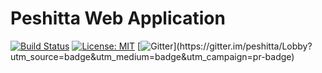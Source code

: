 # Peshitta Web Application

[![Build Status](https://travis-ci.org/peshitta/peshitta.svg?branch=master)](https://travis-ci.org/peshitta/peshitta)
[![License: MIT](https://img.shields.io/badge/License-MIT-yellow.svg)](https://github.com/peshitta/peshitta/blob/master/LICENSE)
[![Gitter](https://badges.gitter.im/peshitta/peshitta.svg "Join the chat at https://gitter.im/peshitta/Lobby")](https://gitter.im/peshitta/Lobby?utm_source=badge&utm_medium=badge&utm_campaign=pr-badge)
